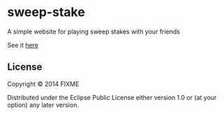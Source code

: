 # sweep-stake

A simple website for playing sweep stakes with your friends

See it [here](http://brendanator.github.io/sweep-stake)

## License

Copyright © 2014 FIXME

Distributed under the Eclipse Public License either version 1.0 or (at
your option) any later version.

